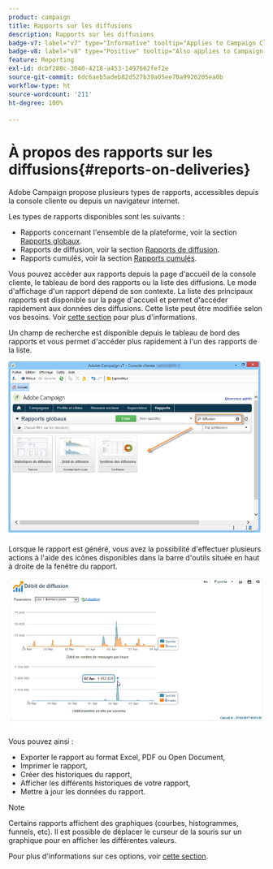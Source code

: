 ```yaml
---
product: campaign
title: Rapports sur les diffusions
description: Rapports sur les diffusions
badge-v7: label="v7" type="Informative" tooltip="Applies to Campaign Classic v7"
badge-v8: label="v8" type="Positive" tooltip="Also applies to Campaign v8"
feature: Reporting
exl-id: dcbf280c-3040-4218-a453-1497662fef2e
source-git-commit: 6dc6aeb5adeb82d527b39a05ee70a9926205ea0b
workflow-type: ht
source-wordcount: '211'
ht-degree: 100%

---
```


# À propos des rapports sur les diffusions{#reports-on-deliveries}



Adobe Campaign propose plusieurs types de rapports, accessibles depuis la console cliente ou depuis un navigateur internet.

Les types de rapports disponibles sont les suivants :

* Rapports concernant l&#39;ensemble de la plateforme, voir la section [Rapports globaux](../../reporting/using/global-reports.md).
* Rapports de diffusion, voir la section [Rapports de diffusion](../../reporting/using/delivery-reports.md).
* Rapports cumulés, voir la section [Rapports cumulés](../../reporting/using/cumulative-reports.md).

Vous pouvez accéder aux rapports depuis la page d&#39;accueil de la console cliente, le tableau de bord des rapports ou la liste des diffusions. Le mode d&#39;affichage d&#39;un rapport dépend de son contexte. La liste des principaux rapports est disponible sur la page d&#39;accueil et permet d&#39;accéder rapidement aux données des diffusions. Cette liste peut être modifiée selon vos besoins. Voir [cette section](../../reporting/using/about-reports-creation-in-campaign.md) pour plus d&#39;informations.


Un champ de recherche est disponible depuis le tableau de bord des rapports et vous permet d&#39;accéder plus rapidement à l&#39;un des rapports de la liste.

![](assets/s_ncs_user_report_searchfield.png)

Lorsque le rapport est généré, vous avez la possibilité d&#39;effectuer plusieurs actions à l&#39;aide des icônes disponibles dans la barre d&#39;outils située en haut à droite de la fenêtre du rapport.

![](assets/s_ncs_user_report_toolbar.png)

Vous pouvez ainsi :

* Exporter le rapport au format Excel, PDF ou Open Document,
* Imprimer le rapport,
* Créer des historiques du rapport,
* Afficher les différents historiques de votre rapport,
* Mettre à jour les données du rapport.

>[!NOTE]
>
>Certains rapports affichent des graphiques (courbes, histogrammes, funnels, etc). Il est possible de déplacer le curseur de la souris sur un graphique pour en afficher les différentes valeurs.

Pour plus d&#39;informations sur ces options, voir [cette section](../../reporting/using/about-adobe-campaign-reporting-tools.md).
